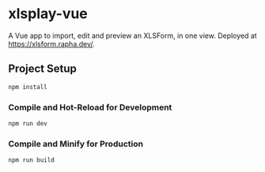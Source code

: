 # xlsplay-vue

A Vue app to import, edit and preview an XLSForm, in one view. Deployed at https://xlsform.rapha.dev/.

## Project Setup

```sh
npm install
```

### Compile and Hot-Reload for Development

```sh
npm run dev
```

### Compile and Minify for Production

```sh
npm run build
```
